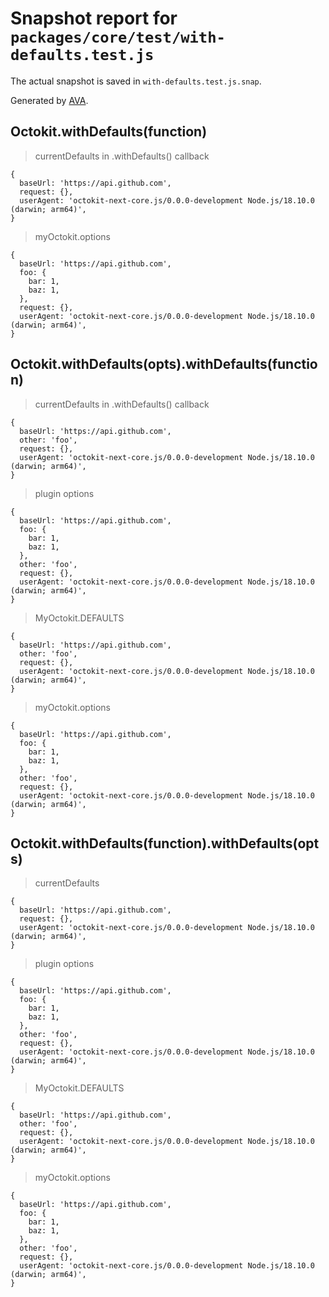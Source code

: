 # Snapshot report for `packages/core/test/with-defaults.test.js`

The actual snapshot is saved in `with-defaults.test.js.snap`.

Generated by [AVA](https://avajs.dev).

## Octokit.withDefaults(function)

> currentDefaults in .withDefaults() callback

    {
      baseUrl: 'https://api.github.com',
      request: {},
      userAgent: 'octokit-next-core.js/0.0.0-development Node.js/18.10.0 (darwin; arm64)',
    }

> myOctokit.options

    {
      baseUrl: 'https://api.github.com',
      foo: {
        bar: 1,
        baz: 1,
      },
      request: {},
      userAgent: 'octokit-next-core.js/0.0.0-development Node.js/18.10.0 (darwin; arm64)',
    }

## Octokit.withDefaults(opts).withDefaults(function)

> currentDefaults in .withDefaults() callback

    {
      baseUrl: 'https://api.github.com',
      other: 'foo',
      request: {},
      userAgent: 'octokit-next-core.js/0.0.0-development Node.js/18.10.0 (darwin; arm64)',
    }

> plugin options

    {
      baseUrl: 'https://api.github.com',
      foo: {
        bar: 1,
        baz: 1,
      },
      other: 'foo',
      request: {},
      userAgent: 'octokit-next-core.js/0.0.0-development Node.js/18.10.0 (darwin; arm64)',
    }

> MyOctokit.DEFAULTS

    {
      baseUrl: 'https://api.github.com',
      other: 'foo',
      request: {},
      userAgent: 'octokit-next-core.js/0.0.0-development Node.js/18.10.0 (darwin; arm64)',
    }

> myOctokit.options

    {
      baseUrl: 'https://api.github.com',
      foo: {
        bar: 1,
        baz: 1,
      },
      other: 'foo',
      request: {},
      userAgent: 'octokit-next-core.js/0.0.0-development Node.js/18.10.0 (darwin; arm64)',
    }

## Octokit.withDefaults(function).withDefaults(opts)

> currentDefaults

    {
      baseUrl: 'https://api.github.com',
      request: {},
      userAgent: 'octokit-next-core.js/0.0.0-development Node.js/18.10.0 (darwin; arm64)',
    }

> plugin options

    {
      baseUrl: 'https://api.github.com',
      foo: {
        bar: 1,
        baz: 1,
      },
      other: 'foo',
      request: {},
      userAgent: 'octokit-next-core.js/0.0.0-development Node.js/18.10.0 (darwin; arm64)',
    }

> MyOctokit.DEFAULTS

    {
      baseUrl: 'https://api.github.com',
      other: 'foo',
      request: {},
      userAgent: 'octokit-next-core.js/0.0.0-development Node.js/18.10.0 (darwin; arm64)',
    }

> myOctokit.options

    {
      baseUrl: 'https://api.github.com',
      foo: {
        bar: 1,
        baz: 1,
      },
      other: 'foo',
      request: {},
      userAgent: 'octokit-next-core.js/0.0.0-development Node.js/18.10.0 (darwin; arm64)',
    }

